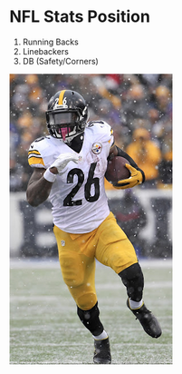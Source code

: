 # **NFL Stats Position** 
1. Running Backs 
2. Linebackers 
3. DB (Safety/Corners) 


![Schema](images/leveon_bell.jpeg)
